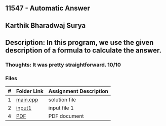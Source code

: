 ## 11547 - Automatic Answer
## Karthik Bharadwaj Surya

## Description: In this program, we use the given description of a formula to calculate the answer.

### Thoughts: It was pretty straightforward. 10/10

### Files

|   #   | Folder Link                            | Assignment Description                               |
| :---: | -------------------------------------- | ---------------------------------------------------- |
|   1   | [main.cpp](./main.cpp)                 | solution file                                        |
|   2   | [input1](./in1.txt)                    | input file 1                                         |
|   4   | [PDF](./p11547.pdf)                    | PDF document                                         |



